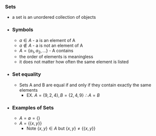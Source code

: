### Sets
- a set is an unordered collection of objects
- ### Symbols
	- $a \in A$ - a is an element of A
	- $a \notin A$ - a is not an element of A
	- $A = \{a_1, a_2, ...\}$ - A contains
	- the order of elements is meaningless
	- it does not matter how often the same element is listed
- ### Set equality
	- Sets A and B are equal if and only if they contain exactly the same elements
		- EX. $A = \{9,2,4\}, B=\{2,4,9\}$ $\therefore A=B$  
- ### Examples of Sets
	- $A = \emptyset = \{\}$ 
	- $A = \{\{x,y\}\}$ 
		- Note $\{x,y\} \in A$ but $\{x,y\} \neq \{\{x,y\}\}$   

